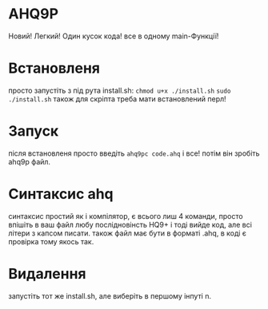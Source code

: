 # AHQ9P
Новий! Легкий! Один кусок кода! все в одному main-Функції!
# Встановленя 
просто запустіть з під рута install.sh:
`chmod u+x ./install.sh`
`sudo ./install.sh`
також для скріпта треба мати встановлений перл!
# Запуск
після встановленя просто введіть
`ahq9pc code.ahq`
і все! потім він зробіть ahq9p файл.
# Синтаксис ahq
синтаксис простий як і компілятор, є всього лиш 4 команди, просто впішіть в ваш файл любу послідновінсть HQ9+ і тоді вийде код, але всі літери з капсом писати.
також файл має бути в форматі .ahq, в коді є провірка тому якось так.
# Видалення
запустіть тот же install.sh, але виберіть в першому інпуті n.
